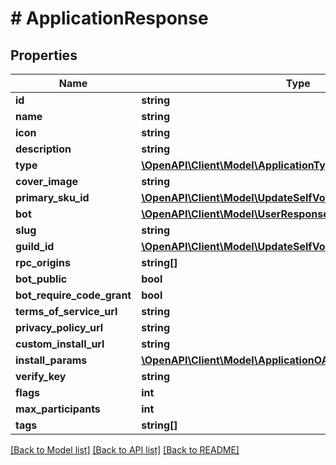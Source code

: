 # # ApplicationResponse

## Properties

Name | Type | Description | Notes
------------ | ------------- | ------------- | -------------
**id** | **string** |  |
**name** | **string** |  |
**icon** | **string** |  | [optional]
**description** | **string** |  |
**type** | [**\OpenAPI\Client\Model\ApplicationTypes**](ApplicationTypes.md) |  | [optional]
**cover_image** | **string** |  | [optional]
**primary_sku_id** | [**\OpenAPI\Client\Model\UpdateSelfVoiceStateRequestChannelId**](UpdateSelfVoiceStateRequestChannelId.md) |  | [optional]
**bot** | [**\OpenAPI\Client\Model\UserResponse**](UserResponse.md) |  | [optional]
**slug** | **string** |  | [optional]
**guild_id** | [**\OpenAPI\Client\Model\UpdateSelfVoiceStateRequestChannelId**](UpdateSelfVoiceStateRequestChannelId.md) |  | [optional]
**rpc_origins** | **string[]** |  | [optional]
**bot_public** | **bool** |  | [optional]
**bot_require_code_grant** | **bool** |  | [optional]
**terms_of_service_url** | **string** |  | [optional]
**privacy_policy_url** | **string** |  | [optional]
**custom_install_url** | **string** |  | [optional]
**install_params** | [**\OpenAPI\Client\Model\ApplicationOAuth2ParamsResponse**](ApplicationOAuth2ParamsResponse.md) |  | [optional]
**verify_key** | **string** |  |
**flags** | **int** |  |
**max_participants** | **int** |  | [optional]
**tags** | **string[]** |  | [optional]

[[Back to Model list]](../../README.md#models) [[Back to API list]](../../README.md#endpoints) [[Back to README]](../../README.md)
